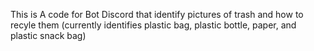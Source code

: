 This is A code for Bot Discord that identify pictures of trash and how to recyle them (currently identifies plastic bag, plastic bottle, paper, and plastic snack bag)
